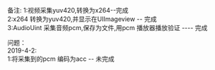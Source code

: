 
备注:
  1:视频采集yuv420,转换为x264--完成<br>
  2:x264 转换为yuv420,并显示在UIImageview -- 完成<br>
  3:AudioUint 采集音频pcm,保存为文件,用pcm 播放器播放验证 ---- 完成<br>
 
 问题：<br>
 2019-4-2:<br>
  1:将采集到的pcm 编码为acc -- 未完成<br>
  
